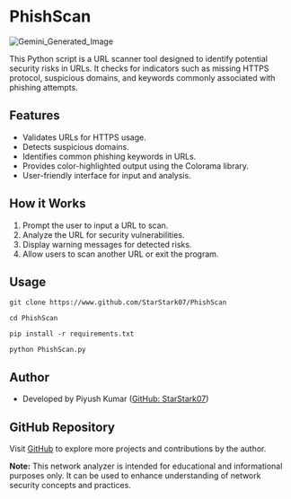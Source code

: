 # PhishScan

![Gemini_Generated_Image](https://github.com/StarStark07/PhishScan/assets/112632845/7fe4d4a3-2302-4636-a36a-f1d5666c44be)


This Python script is a URL scanner tool designed to identify potential security risks in URLs. It checks for indicators such as missing HTTPS protocol, suspicious domains, and keywords commonly associated with phishing attempts.

## Features
- Validates URLs for HTTPS usage.
- Detects suspicious domains.
- Identifies common phishing keywords in URLs.
- Provides color-highlighted output using the Colorama library.
- User-friendly interface for input and analysis.

## How it Works
1. Prompt the user to input a URL to scan.
2. Analyze the URL for security vulnerabilities.
3. Display warning messages for detected risks.
4. Allow users to scan another URL or exit the program.

## Usage
```
git clone https://www.github.com/StarStark07/PhishScan
```
```
cd PhishScan
```
```
pip install -r requirements.txt
```
```
python PhishScan.py
```
## Author

- Developed by Piyush Kumar ([GitHub: StarStark07](https://github.com/StarStark07))

## GitHub Repository

Visit [GitHub](https://github.com/StarStark07) to explore more projects and contributions by the author.

**Note:** This network analyzer is intended for educational and informational purposes only. It can be used to enhance understanding of network security concepts and practices.

